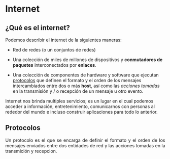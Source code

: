 # Internet 



## ¿Qué es el internet? 
<p align="justify">
Podemos describir el internet de la siguientes maneras: 

- Red de redes (o un conjuntos de redes)

- Una colección de miles de millones de dispositivos y __conmutadores de paquetes__ interconectados por __enlaces__.

- Una colección de componentes de hardware y software que ejecutan [protocolos](#protocolos) que definen el formato y el orden de los mensajes intercambiados entre dos o más __host__, así como las _acciones tomadas_ en la transmisión y / o recepción de un mensaje u otro evento.

Internet nos brinda multiples servicios; es un lugar en el cual podemos acceder a información, entretenimiento, comunicarnos con personas al rededor del mundo e incluso construir aplicaciones para todo lo anterior.
</p>

<a name="protocolos"></a>
## Protocolos

<p align="justify">
Un protocolo es el que se encarga de definir el formato y el orden de los mensajes enviados entre dos entidades de red y las acciones tomadas en la transmición y recepcion.
</p>
